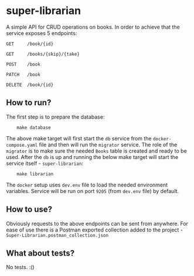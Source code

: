 

# super-librarian

A simple API for CRUD operations on books. In order to achieve that the service exposes 5 endpoints:

`GET     /book/{id}`

`GET     /books/{skip}/{take}`

`POST    /book`

`PATCH   /book`

`DELETE  /book/{id}`


## How to run?

The first step is to prepare the database:

```
    make database
```

The above make target will first start the `db` service from the `docker-compose.yaml` file and then will run the `migrator` service. The role of the `migrator` is to make sure the needed `Books` table is created and ready to be used. After the `db` is up and running the below make target will start the service itself - `super-librarian`:

```
    make librarian
```

The `docker` setup uses `dev.env` file to load the needed environment variables. Service will be run on port `9205` (from `dev.env` file) by default.

## How to use?

Obviously requests to the above endpoints can be sent from anywhere. For ease of use there is a Postman exported collection added to the project - `Super-Librarian.postman_collection.json`

## What about tests?

No tests. :()


